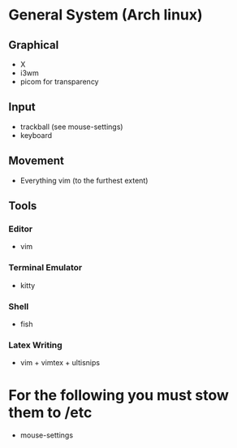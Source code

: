# General System (Arch linux)

## Graphical
* X
* i3wm
* picom for transparency

## Input
* trackball (see mouse-settings)
* keyboard

## Movement
* Everything vim (to the furthest extent)

## Tools
### Editor
* vim
### Terminal Emulator
* kitty
### Shell
* fish
### Latex Writing
* vim + vimtex + ultisnips


# For the following you must stow them to /etc
* mouse-settings
